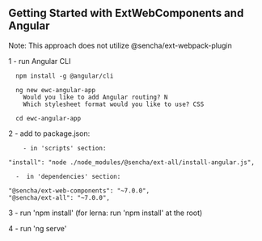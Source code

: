 ## Getting Started with ExtWebComponents and Angular

  Note:  This approach does not utilize @sencha/ext-webpack-plugin

  1 - run Angular CLI

      npm install -g @angular/cli

      ng new ewc-angular-app
        Would you like to add Angular routing? N
        Which stylesheet format would you like to use? CSS
      
      cd ewc-angular-app

  2 - add to package.json:

        - in 'scripts' section:

    "install": "node ./node_modules/@sencha/ext-all/install-angular.js",

      -  in 'dependencies' section: 

    "@sencha/ext-web-components": "~7.0.0",
    "@sencha/ext-all": "~7.0.0",

  3 - run 'npm install' (for lerna: run 'npm install' at the root)

  4 - run 'ng serve'
